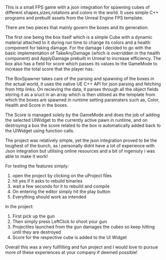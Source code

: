 This is a small FPS game with a json integration for spawning cubes of different shapes,sizes,rotations and colors in the world.
It uses simple C++ programs and prebuilt assets from the Unreal Engine FPS template.

There are two pieces that mainly govern the boxes and its generation:

The first one being the box itself which is a simple Cube with a dynamic material attached to it during run time to change its colors and a health component for taking damage.
For the damage I decided to go with the basic implementation of TakeAnyDamage (which is overridden in the health component) and ApplyDamage prebuilt in Unreal to increase efficiency.
The box also has a field for score which passes its values to the GameMode to increase the total score that the player has.

The BoxSpawner takes care of the parsing and spawning of the boxes in the actual world, it uses the native UE C++ API for json parsing and fetching from http links.
On recieving the data, it parses through all the object fields storing it as a sruct in an array which is then utilised as the template from which the boxes are spawned in runtime setting paramaters such as,
Color, Health and Score in the boxes.

The Score is managed solely by the GameMode and does the job of adding the selected UIWidget to the currently active pawn in runtime, 
and on destroying a box the score related to the box is automatically added back to the UIWidget using function calls.

The project was relatively simple, yet the json integration proved to be the toughest of the bunch,
as i personally didnt have a lot of experience with Json integration but utilising online resources and a bit of ingeniuty i was able to make it work!

For testing the features simply:
1. open the project by clicking on the uProject files
2. hit yes if it asks to rebuild binaries
3. wait a few seconds for it to rebuild and compile
4. On entering the editor simply hit the play button
5. Everything should work as intended

In the project:
1. First pick up the gun
2. Then simply press LeftClick to shoot your gun
3. Projectiles launched from the gun damages the cubes so keep hitting until they are destroyed
4. Score for the respective cube is added to the UI Widget

Overall this was a very fullfilling and fun project and I would love to pursue more of these experiences at your company if deemed possible! 

